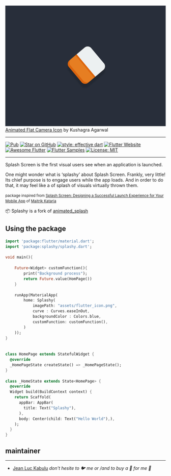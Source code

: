 ![Animated Flat Camera Icon by Kushagra Agarwal](assets/splashy.gif)
[Animated Flat Camera Icon](https://dribbble.com/shots/1074938--GIF-Animated-Flat-Camera-Icon) by Kushagra Agarwal

<hr>

[![Pub](https://img.shields.io/pub/v/splashy.svg?style=flat-square)](https://pub.dartlang.org/packages/splashy)
[![Star on GitHub](https://img.shields.io/github/stars/jeanluc243/splashy.svg?style=flat&logo=github&colorB=deeppink&label=stars)](https://github.com/jeanluc243/splashy)
[![style: effective dart](https://img.shields.io/badge/style-effective_dart-40c4ff.svg)](https://github.com/tenhobi/effective_dart)
[![Flutter Website](https://img.shields.io/badge/flutter-website-deepskyblue.svg)](https://flutter.dev/docs/development/data-and-backend/state-mgmt/options#bloc--rx)
[![Awesome Flutter](https://img.shields.io/badge/awesome-flutter-blue.svg?longCache=true)](https://github.com/Solido/awesome-flutter#standard)
[![Flutter Samples](https://img.shields.io/badge/flutter-samples-teal.svg?longCache=true)](http://fluttersamples.com)
[![License: MIT](https://img.shields.io/badge/license-MIT-purple.svg)](https://opensource.org/licenses/MIT)

<hr>

Splash Screen is the first visual users see when an application is launched.

One might wonder what is ‘splashy’ about Splash Screen. Frankly, very little! Its chief purpose is to engage users while the app loads. And in order to do that, it may feel like a of splash of visuals virtually thrown them.

<small>package inspired from [Splash Screen: Designing a Successful Launch Experience for Your Mobile App](https://blog.mobile-patterns.com/splash-screen-designing-a-successful-launch-experience-for-your-mobile-app-b0b70a0ef32d) of [Maitrik Kataria
](https://blog.mobile-patterns.com/@maitrikkataria?source=post_page-----b0b70a0ef32d----------------------)</small>

📦 Splashy is a fork of [animated_splash](https://github.com/fayaz07/splash_screen)

## Using the package 

```dart
import 'package:flutter/material.dart';
import 'package:splashy/splashy.dart';

void main(){

    Future<Widget> customFunction(){
        print("Background process");
        return Future.value(HomPage())
    }

    runApp(MaterialApp(
        home: Splashy(
            imagePath: "assets/flutter_icon.png",
            curve : Curves.easeInOut,
            backgroundColor : Colors.blue,
            customFunction: customFunction(),
        )
    ));
}


class HomePage extends StatefulWidget {
  @override
  _HomePageState createState() => _HomePageState();
}

class _HomeState extends State<HomePage> {
  @override
  Widget build(BuildContext context) {
    return Scaffold(
      appBar: AppBar(
        title: Text("Splashy"),
      ),
      body: Center(child: Text("Hello World"),),
    );
  }
}

```

## maintainer
<hr>

* [Jean Luc Kabulu](https://twitter.com/jeanluckabulu) *don't hesite to 🐦 me  or /and to buy a 🍹 for me 🤠*
